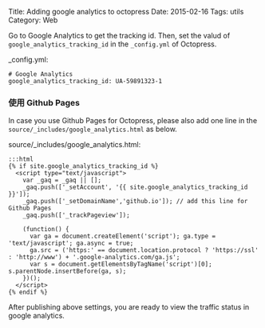 Title: Adding google analytics to octopress
Date: 2015-02-16
Tags: utils
Category: Web


Go to Google Analytics to get the tracking id.
Then, set the valud of `google_analytics_tracking_id` in the `_config.yml` of Octopress.

_config.yml:

```
# Google Analytics
google_analytics_tracking_id: UA-59891323-1
```

### 使用 Github Pages

In case you use Github Pages for Octopress,
please also add one line in the `source/_includes/google_analytics.html` as below.

source/_includes/google_analytics.html:

    :::html
    {% if site.google_analytics_tracking_id %}
      <script type="text/javascript">
        var _gaq = _gaq || [];
        _gaq.push(['_setAccount', '{{ site.google_analytics_tracking_id }}']);
        _gaq.push(['_setDomainName','github.io']); // add this line for Github Pages
        _gaq.push(['_trackPageview']);

        (function() {
          var ga = document.createElement('script'); ga.type = 'text/javascript'; ga.async = true;
          ga.src = ('https:' == document.location.protocol ? 'https://ssl' : 'http://www') + '.google-analytics.com/ga.js';
          var s = document.getElementsByTagName('script')[0]; s.parentNode.insertBefore(ga, s);
        })();
      </script>
    {% endif %}

After publishing above settings, you are ready to view the traffic status in google analytics.
